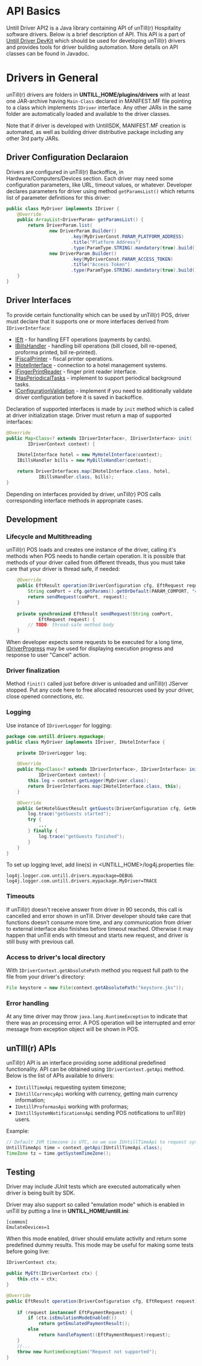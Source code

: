 # API Basics
Untill Driver API2 is a Java library containing API of unTill(r) Hospitality software drivers. Below is a brief description of API. This API is a part of [Untill Driver DevKit](https://github.com/untillpro/untill-driver-devkit) which should be used for developing unTill(r) drivers and provides tools for driver building automation. More details on API classes can be found in Javadoc. 

# Drivers in General 
unTill(r) drivers are folders in **UNTILL_HOME/plugins/drivers** with at least one JAR-archive having `Main-Class` declared in MANIFEST.MF file pointing to a class which implements `IDriver` interface. Any other JARs in the same folder are automatically loaded and available to the driver classes. 

Note that if driver is developed with UntillSDK, MANIFEST.MF creation is automated, as well as building driver distributive package including any other 3rd party JARs.

## Driver Configuration Declaraion
Drivers are configured in unTill(r) Backoffice, in Hardware/Computers/Devices section. Each driver may need some configuration parameters, like URL, timeout values, or whatever. Developer declares parameters for driver using method `getParamsList()` which returns list of parameter definitions for this driver:

```java
public class MyDriver implements IDriver {
    @Override
    public ArrayList<DriverParam> getParamsList() {
        return DriverParam.list(
                new DriverParam.Builder()
                        .key(MyDriverConst.PARAM_PLATFORM_ADDRESS)
                        .title("Platform Address")
                        .type(ParamType.STRING).mandatory(true).build(),
                new DriverParam.Builder()
                        .key(MyDriverConst.PARAM_ACCESS_TOKEN)
                        .title("Access Token")
                        .type(ParamType.STRING).mandatory(true).build());
    }
}
```

## Driver Interfaces
To provide certain functionality which can be used by unTill(r) POS, driver must declare that it supports one or more interfaces derived from `IDriverInterface`:
- [IEft](docs/eft.md) - for handling EFT operations (payments by cards).
- [IBillsHandler](docs/bills_handling.md) - handling bill operations (bill closed, bill re-opened, proforma printed, bill re-printed).
- [IFiscalPrinter](docs/fiscal_printers.md) - fiscal printer operations.
- [IHotelInterface](docs/hotel_interface.md) - connection to a hotel management systems.
- [IFingerPrintReader](docs/finger_print_reader.md) - finger print reader interface.
- [IHasPeriodicalTasks](docs/periodical_tasks.md) - implement to support periodical background tasks.
- [IConfigurationValidation](docs/configuration_validation.md) - implement if you need to additionally validate driver configuration before it is saved in backoffice.

Declaration of supported interfaces is made by `init` method which is called at driver initialization stage. Driver must return a map of supported interfaces:
```java
@Override
public Map<Class<? extends IDriverInterface>, IDriverInterface> init(
        IDriverContext context) {

    IHotelInterface hotel = new MyHotelInterface(context);
    IBillsHandler bills = new MyBillsHandler(context);

    return DriverInterfaces.map(IHotelInterface.class, hotel, 
            IBillsHandler.class, bills);
}
```

Depending on interfaces provided by driver, unTill(r) POS calls corresponding interface methods in appropriate cases.

## Development 

### Lifecycle and Multithreading
unTill(r) POS loads and creates one instance of the driver, calling it's methods when POS needs to handle certain operation. It is possible that methods of your driver called from different threads, thus you must take care that your driver is thread safe, if needed:
```java
    @Override
    public EftResult operation(DriverConfiguration cfg, EftRequest request) {
        String comPort = cfg.getParams().getOrDefault(PARAM_COMPORT, "com1");
        return sendRequest(comPort, request);
    }
    
    private synchronized EftResult sendRequest(String comPort, 
            EftRequest request) {
        // TODO: thread-safe method body
    }
```

When developer expects some requests to be executed for a long time, [IDriverProgress](docs/progress.md) may be used for displaying execution progress and response to user "Cancel" action.

### Driver finalization
Method `finit()` called just before driver is unloaded and unTill(r) JServer stopped. Put any code here to free allocated resources used by your driver, close opened connections, etc.

### Logging
Use instance of `IDriverLogger` for logging:
```java
package com.untill.drivers.mypackage;
public class MyDriver implements IDriver, IHotelInterface {

    private IDriverLogger log;

    @Override
    public Map<Class<? extends IDriverInterface>, IDriverInterface> init(
            IDriverContext context) {
        this.log = context.getLogger(MyDriver.class);
        return DriverInterfaces.map(IHotelInterface.class, this);
    }

    @Override
    public GetHotelGuestResult getGuests(DriverConfiguration cfg, GetHotelGuestRequest request) {
        log.trace("getGuests started");
        try {
            ...
        } finally {
            log.trace("getGuests finished");
        }
    }
}
```

To set up logging level, add line(s) in <UNTILL_HOME>/log4j.properties file:
```
log4j.logger.com.untill.drivers.mypackage=DEBUG
log4j.logger.com.untill.drivers.mypackage.MyDriver=TRACE
```

### Timeouts
If unTill(r) doesn't receive answer from driver in 90 seconds, this call is cancelled and error shown in unTill. Driver developer should take care that functions doesn’t consume more time, and any communication from driver to external interface also finishes before timeout reached. Otherwise it may happen that unTill ends with timeout and starts new request, and driver is still busy with previous call.

### Access to driver's local directory
With `IDriverContext.getAbsolutePath` method you request full path to the file from your driver's directory:
```java
File keystore = new File(context.getAbsolutePath("keystore.jks"));
```

### Error handling

At any time driver may throw `java.lang.RuntimeException` to indicate that there was an processing error. A POS operation will be interrupted and error message from exception object will be shown in POS. 

## unTIll(r) APIs

unTill(r) API is an interface providing some additional predefined functionality. API can be obtained using `IDriverContext.getApi` method. Below is the list of APIs available to drivers:
- `IUntillTimeApi` requesting system timezone;
- `IUntillCurrencyApi` working with currency, getting main currency information;
- `IUntillProformasApi` working with proformas;
- `IUntillSystemNotificationsApi` sending POS notifications to unTill(r) users.

Example:
```java
// Default JVM timezone is UTC, so we use IUntillTimeApi to request system timezone
UntillTimeApi time = context.getApi(IUntillTimeApi.class);
TimeZone tz = time.getSystemTimeZone();
```

## Testing

Driver may include JUnit tests which are executed automatically when driver is being built by SDK. 

Driver may also  support so called "emulation mode" which is enabled in unTill by putting a line in **UNTILL_HOME/untill.ini**:
```
[common]
EmulateDevices=1
```

When this mode enabled, driver should emulate activity and return some predefined dummy results. This mode may be useful for making some tests before going live:

```java
IDriverContext ctx;

public MyEft(IDriverContext ctx) {
    this.ctx = ctx;
}

@Override
public EftResult operation(DriverConfiguration cfg, EftRequest request) {
   
    if (request instanceof EftPaymentRequest) {         
        if (ctx.isEmulationModeEnabled())
            return getEmulatedPaymentResult();
        else
            return handlePayment((EftPaymentRequest)request);
    }
    //...
    throw new RuntimeException("Request not supported");
}
```

